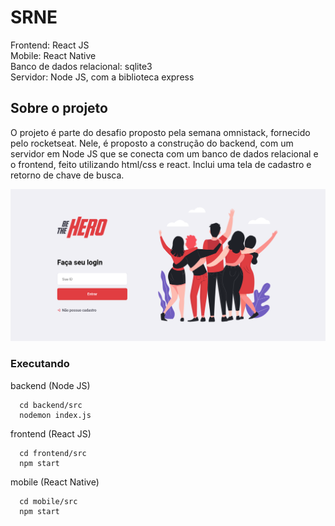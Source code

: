 # SRNE 
Frontend: React JS\
Mobile: React Native\
Banco de dados relacional: sqlite3\
Servidor: Node JS, com a biblioteca express

## Sobre o projeto
O projeto é parte do desafio proposto pela semana omnistack, fornecido pelo rocketseat.
Nele, é proposto a construção do backend, com um servidor em Node JS que se conecta com um banco de dados relacional e
o frontend, feito utilizando html/css e react. Inclui uma tela de cadastro e retorno de chave de busca.

![Screenshot](frontendview.png)


### Executando
backend (Node JS)
```
  cd backend/src
  nodemon index.js
```

frontend (React JS)
```
  cd frontend/src
  npm start
```

mobile (React Native)
```
  cd mobile/src
  npm start
```
